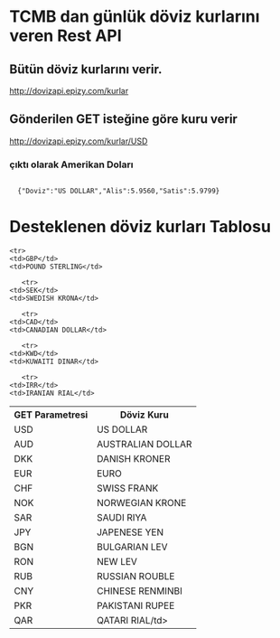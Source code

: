 
# TCMB dan günlük döviz kurlarını veren Rest API

## Bütün döviz kurlarını verir.
http://dovizapi.epizy.com/kurlar


## Gönderilen GET isteğine göre kuru verir
http://dovizapi.epizy.com/kurlar/USD


### çıktı olarak Amerikan Doları
<code>
  {"Doviz":"US DOLLAR","Alis":5.9560,"Satis":5.9799}
</code>


# Desteklenen döviz kurları Tablosu
<table>
   <tr>
    <th>GET Parametresi</th>
    <th>Döviz Kuru</th>
  </tr>
   <tr>
    <td>USD</td>
    <td>US DOLLAR</td>
  </tr>
   <tr>
    <td>AUD</td>
    <td>AUSTRALIAN DOLLAR</td>
  </tr>
  
   <tr>
    <td>DKK</td>
    <td>DANISH KRONER</td>
  </tr>
  
  <tr>
    <td>EUR</td>
    <td>EURO</td>
  </tr>
  
    <tr>
    <td>GBP</td>
    <td>POUND STERLING</td>
  </tr>
      <tr>
    <td>CHF</td>
    <td>SWISS FRANK</td>
  </tr>
  
       <tr>
    <td>SEK</td>
    <td>SWEDISH KRONA</td>
  </tr>
  
       <tr>
    <td>CAD</td>
    <td>CANADIAN DOLLAR</td>
  </tr>
  
       <tr>
    <td>KWD</td>
    <td>KUWAITI DINAR</td>
  </tr>
         <tr>
    <td>NOK</td>
    <td>NORWEGIAN KRONE</td>
  </tr>
  
 <tr>
    <td>SAR</td>
    <td>SAUDI RIYA</td>
  </tr>
   <tr>
    <td>JPY</td>
    <td>JAPENESE YEN</td>
  </tr>
    <tr>
    <td>BGN</td>
    <td>BULGARIAN LEV</td>
  </tr>
     <tr>
    <td>RON</td>
    <td>NEW LEV</td>
  </tr>
      <tr>
    <td>RUB</td>
    <td>RUSSIAN ROUBLE</td>
  </tr>
  
       <tr>
    <td>IRR</td>
    <td>IRANIAN RIAL</td>
  </tr>
        <tr>
    <td>CNY</td>
    <td>CHINESE RENMINBI</td>
  </tr>
         <tr>
    <td>PKR</td>
    <td>PAKISTANI RUPEE</td>
  </tr>
          <tr>
    <td>QAR</td>
    <td>QATARI RIAL/td>
  </tr>
 </table>
